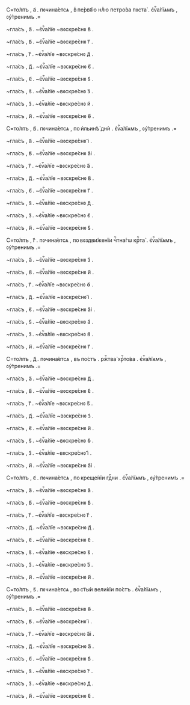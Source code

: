 С=то́лпъ , а҃ . пᲂчина́етсѧ , в̾ пе́рвꙋю нлⷣю петро́ва пᲂста̀ .
є҆ѵⷢ҇а́лїѧмъ , ᲂу҆́тренимъ .=

~гла́съ , а҃ . ~є҆ѵⷢ҇а́лїе ~вᲂскре́снᲂ в҃ .

~гла́съ , в҃ . ~є҆ѵⷢ҇а́лїе ~вᲂскре́снᲂ г҃ .

~гла́съ , г҃ . ~є҆ѵⷢ҇а́лїе ~вᲂскре́снᲂ д҃ .

~гла́съ , д҃ . ~є҆ѵⷢ҇а́лїе ~вᲂскре́снᲂ є҃ .

~гла́съ , є҃ . ~є҆ѵⷢ҇а́лїе ~вᲂскре́снᲂ ѕ҃ .

~гла́съ , ѕ҃ . ~є҆ѵⷢ҇а́лїе ~вᲂскре́снᲂ з҃ .

~гла́съ , з҃ . ~є҆ѵⷢ҇а́лїе ~вᲂскре́снᲂ и҃ .

~гла́съ , и҃ . ~є҆ѵⷢ҇а́лїе ~вᲂскре́снᲂ ѳ҃ .



С=то́лпъ , в҃ . пᲂчина́етсѧ , по и҆льинѣ̀ днѝ . є҆ѵⷢ҇а́лїѧмъ ,
ᲂу҆́тренимъ .=

~гла́съ , а҃ . ~є҆ѵⷢ҇а́лїе ~вᲂскре́снᲂ і҃ .

~гла́съ , в҃ . ~є҆ѵⷢ҇а́лїе ~вᲂскре́снᲂ а҃і .

~гла́съ , г҃ . ~є҆ѵⷢ҇а́лїе ~вᲂскре́снᲂ а҃ .

~гла́съ , д҃ . ~є҆ѵⷢ҇а́лїе ~вᲂскре́снᲂ в҃ .

~гла́съ , є҃ . ~є҆ѵⷢ҇а́лїе ~вᲂскре́снᲂ г҃ .

~гла́съ , ѕ҃ . ~є҆ѵⷢ҇а́лїе ~вᲂскре́снᲂ д҃ .

~гла́съ , з҃ . ~є҆ѵⷢ҇а́лїе ~вᲂскре́снᲂ є҃ .

~гла́съ , и҃ . ~є҆ѵⷢ҇а́лїе ~вᲂскре́снᲂ ѕ҃ .



С=то́лпъ , г҃ . пᲂчина́етсѧ , по вᲂздви́женїи чⷭ҇тна́гѡ крⷭ҇та̀ .
є҆ѵⷢ҇а́лїѧмъ , ᲂу҆́тренимъ .=

~гла́съ , а҃ . ~є҆ѵⷢ҇а́лїе ~вᲂскре́снᲂ з҃ .

~гла́съ , в҃ . ~є҆ѵⷢ҇а́лїе ~вᲂскре́снᲂ и҃ .

~гла́съ , г҃ . ~є҆ѵⷢ҇а́лїе ~вᲂскре́снᲂ ѳ҃ .

~гла́съ , д҃ . ~є҆ѵⷢ҇а́лїе ~вᲂскре́снᲂ і҃ .

~гла́съ , є҃ . ~є҆ѵⷢ҇а́лїе ~вᲂскре́снᲂ а҃і .

~гла́съ , ѕ҃ . ~є҆ѵⷢ҇а́лїе ~вᲂскре́снᲂ а҃ .

~гла́съ , з҃ . ~є҆ѵⷢ҇а́лїе ~вᲂскре́снᲂ в҃ .

~гла́съ , и҃ . ~є҆ѵⷢ҇а́лїе ~вᲂскре́снᲂ г҃ .



С=то́лпъ , д҃ . пᲂчина́етсѧ , въ по́стъ . ржⷭ҇тва̀ хрⷭ҇то́ва . є҆ѵⷢ҇а́лїѧмъ ,
ᲂу҆́тренимъ .=

~гла́съ , а҃ . ~є҆ѵⷢ҇а́лїе ~вᲂскре́снᲂ д҃ .

~гла́съ , в҃ . ~є҆ѵⷢ҇а́лїе ~вᲂскре́снᲂ є҃ .

~гла́съ , г҃ . ~є҆ѵⷢ҇а́лїе ~вᲂскре́снᲂ ѕ҃ .

~гла́съ , д҃ . ~є҆ѵⷢ҇а́лїе ~вᲂскре́снᲂ з҃ .

~гла́съ , є҃ . ~є҆ѵⷢ҇а́лїе ~вᲂскре́снᲂ и҃ .

~гла́съ , ѕ҃ . ~є҆ѵⷢ҇а́лїе ~вᲂскре́снᲂ ѳ҃ .

~гла́съ , з҃ . ~є҆ѵⷢ҇а́лїе ~вᲂскре́снᲂ і҃ .

~гла́съ , и҃ . ~є҆ѵⷢ҇а́лїе ~вᲂскре́снᲂ а҃і .



С=то́лпъ , є҃ . пᲂчина́етсѧ , по креще́нїи гдⷭ҇ни . є҆ѵⷢ҇а́лїѧмъ ,
ᲂу҆́тренимъ .=

~гла́съ , а҃ . ~є҆ѵⷢ҇а́лїе ~вᲂскре́снᲂ а҃ .

~гла́съ , в҃ . ~є҆ѵⷢ҇а́лїе ~вᲂскре́снᲂ в҃ .

~гла́съ , г҃ . ~є҆ѵⷢ҇а́лїе ~вᲂскре́снᲂ г҃ .

~гла́съ , д҃ . ~є҆ѵⷢ҇а́лїе ~вᲂскре́снᲂ д҃ .

~гла́съ , є҃ . ~є҆ѵⷢ҇а́лїе ~вᲂскре́снᲂ є҃ .

~гла́съ , ѕ҃ . ~є҆ѵⷢ҇а́лїе ~вᲂскре́снᲂ ѕ҃ .

~гла́съ , з҃ . ~є҆ѵⷢ҇а́лїе ~вᲂскре́снᲂ з҃ .

~гла́съ , и҃ . ~є҆ѵⷢ҇а́лїе ~вᲂскре́снᲂ и҃ .



С=то́лпъ , ѕ҃ . пᲂчина́етсѧ , во ст҃ы́и вели́кїи по́стъ . є҆ѵⷢ҇а́лїѧмъ ,
ᲂу҆́тренимъ .=

~гла́съ , а҃ . ~є҆ѵⷢ҇а́лїе ~вᲂскре́снᲂ ѳ҃ .

~гла́съ , в҃ . ~є҆ѵⷢ҇а́лїе ~вᲂскре́снᲂ і҃ .

~гла́съ , г҃ . ~є҆ѵⷢ҇а́лїе ~вᲂскре́снᲂ а҃і .

~гла́съ , д҃ . ~є҆ѵⷢ҇а́лїе ~вᲂскре́снᲂ а҃ .

~гла́съ , є҃ . ~є҆ѵⷢ҇а́лїе ~вᲂскре́снᲂ в҃ .

~гла́съ , ѕ҃ . ~є҆ѵⷢ҇а́лїе ~вᲂскре́снᲂ г҃ .

~гла́съ , з҃ . ~є҆ѵⷢ҇а́лїе ~вᲂскре́снᲂ д҃ .

~гла́съ , и҃ . ~є҆ѵⷢ҇а́лїе ~вᲂскре́снᲂ є҃ .



